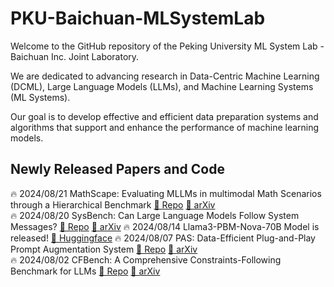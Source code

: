 #  PKU-Baichuan-MLSystemLab 
Welcome to the GitHub repository of the Peking University ML System Lab - Baichuan Inc. Joint Laboratory.

We are dedicated to advancing research in Data-Centric Machine Learning (DCML), Large Language Models (LLMs), and Machine Learning Systems (ML Systems). 

Our goal is to develop effective and efficient data preparation systems and algorithms that support and enhance the performance of machine learning models.

## Newly Released Papers and Code
🔥 2024/08/21  MathScape: Evaluating MLLMs in multimodal Math Scenarios through a Hierarchical Benchmark [🌴 Repo](https://github.com/PKU-Baichuan-MLSystemLab/MathScape) [🌲 arXiv](https://arxiv.org/abs/2408.07543)   
🔥 2024/08/20  SysBench: Can Large Language Models Follow System Messages?  [🌴 Repo](https://github.com/PKU-Baichuan-MLSystemLab/SysBench) [🌲 arXiv](https://arxiv.org/abs/2408.10943) 
🔥 2024/08/14  Llama3-PBM-Nova-70B Model is released! [🤗 Huggingface](https://huggingface.co/PKU-Baichuan-MLSystemLab/Llama3-PBM-Nova-70B)
🔥 2024/08/07  PAS: Data-Efficient Plug-and-Play Prompt Augmentation System  [🌴 Repo](https://github.com/PKU-Baichuan-MLSystemLab/PAS) [🌲 arXiv](https://arxiv.org/abs/2407.06027)  
🔥 2024/08/02  CFBench: A Comprehensive Constraints-Following Benchmark for LLMs [🌴 Repo](https://github.com/PKU-Baichuan-MLSystemLab/CFBench) [🌲 arXiv](https://arxiv.org/abs/2408.01122)  

<!--

**Here are some ideas to get you started:**

🙋‍♀️ A short introduction - what is your organization all about?
🌈 Contribution guidelines - how can the community get involved?
👩‍💻 Useful resources - where can the community find your docs? Is there anything else the community should know?
🍿 Fun facts - what does your team eat for breakfast?
🧙 Remember, you can do mighty things with the power of [Markdown](https://docs.github.com/github/writing-on-github/getting-started-with-writing-and-formatting-on-github/basic-writing-and-formatting-syntax)
-->
